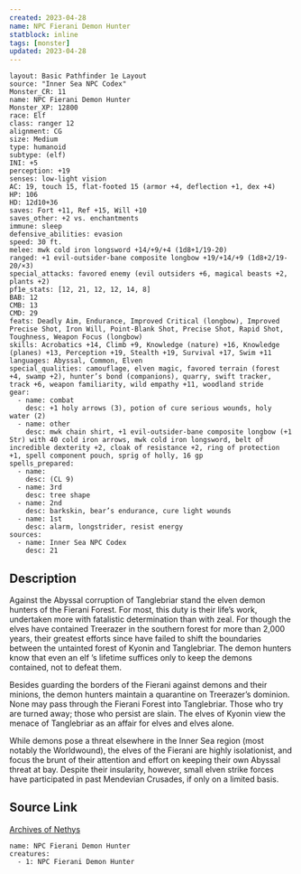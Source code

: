 ```yaml
---
created: 2023-04-28
name: NPC Fierani Demon Hunter
statblock: inline
tags: [monster]
updated: 2023-04-28
---
```

```statblock
layout: Basic Pathfinder 1e Layout
source: "Inner Sea NPC Codex"
Monster_CR: 11
name: NPC Fierani Demon Hunter
Monster_XP: 12800
race: Elf
class: ranger 12
alignment: CG
size: Medium
type: humanoid
subtype: (elf)
INI: +5
perception: +19
senses: low-light vision
AC: 19, touch 15, flat-footed 15 (armor +4, deflection +1, dex +4)
HP: 106
HD: 12d10+36
saves: Fort +11, Ref +15, Will +10
saves_other: +2 vs. enchantments
immune: sleep
defensive_abilities: evasion
speed: 30 ft.
melee: mwk cold iron longsword +14/+9/+4 (1d8+1/19-20)
ranged: +1 evil-outsider-bane composite longbow +19/+14/+9 (1d8+2/19-20/×3)
special_attacks: favored enemy (evil outsiders +6, magical beasts +2, plants +2)
pf1e_stats: [12, 21, 12, 12, 14, 8]
BAB: 12
CMB: 13
CMD: 29
feats: Deadly Aim, Endurance, Improved Critical (longbow), Improved Precise Shot, Iron Will, Point-Blank Shot, Precise Shot, Rapid Shot, Toughness, Weapon Focus (longbow)
skills: Acrobatics +14, Climb +9, Knowledge (nature) +16, Knowledge (planes) +13, Perception +19, Stealth +19, Survival +17, Swim +11
languages: Abyssal, Common, Elven
special_qualities: camouflage, elven magic, favored terrain (forest +4, swamp +2), hunter’s bond (companions), quarry, swift tracker, track +6, weapon familiarity, wild empathy +11, woodland stride
gear:
  - name: combat
    desc: +1 holy arrows (3), potion of cure serious wounds, holy water (2)
  - name: other
    desc: mwk chain shirt, +1 evil-outsider-bane composite longbow (+1 Str) with 40 cold iron arrows, mwk cold iron longsword, belt of incredible dexterity +2, cloak of resistance +2, ring of protection +1, spell component pouch, sprig of holly, 16 gp
spells_prepared:
  - name:
    desc: (CL 9)
  - name: 3rd
    desc: tree shape
  - name: 2nd
    desc: barkskin, bear’s endurance, cure light wounds
  - name: 1st
    desc: alarm, longstrider, resist energy
sources:
  - name: Inner Sea NPC Codex
    desc: 21
```
## Description
Against the Abyssal corruption of Tanglebriar stand the elven demon hunters of the Fierani Forest. For most, this duty is their life’s work, undertaken more with fatalistic determination than with zeal. For though the elves have contained Treerazer in the southern forest for more than 2,000 years, their greatest efforts since have failed to shift the boundaries between the untainted forest of Kyonin and Tanglebriar. The demon hunters know that even an elf ’s lifetime suffices only to keep the demons contained, not to defeat them.

Besides guarding the borders of the Fierani against demons and their minions, the demon hunters maintain a quarantine on Treerazer’s dominion. None may pass through the Fierani Forest into Tanglebriar. Those who try are turned away; those who persist are slain. The elves of Kyonin view the menace of Tanglebriar as an affair for elves and elves alone.

While demons pose a threat elsewhere in the Inner Sea region (most notably the Worldwound), the elves of the Fierani are highly isolationist, and focus the brunt of their attention and effort on keeping their own Abyssal threat at bay. Despite their insularity, however, small elven strike forces have participated in past Mendevian Crusades, if only on a limited basis.
## Source Link
[Archives of Nethys](https://aonprd.com/NPCDisplay.aspx?ItemName=Fierani%20Demon%20Hunter)
```encounter-table
name: NPC Fierani Demon Hunter
creatures:
  - 1: NPC Fierani Demon Hunter
```
